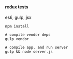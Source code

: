 #### redux tests


es6, gulp, jsx

```
npm install

# compile vendor deps
gulp vendor

# compile app, and run server
gulp && node server.js 


```

